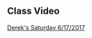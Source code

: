 ## Class Video

[Derek's Saturday 6/17/2017](https://codingbootcamp.hosted.panopto.com/Panopto/Pages/Viewer.aspx?id=e725d9e3-1d16-4206-85a7-e488009ad85c)
